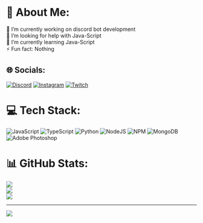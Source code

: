 # 💫 About Me:
🔭 I’m currently working on discord bot development<br>🤝 I’m looking for help with Java-Script<br>🌱 I’m currently learning Java-Script<br>⚡ Fun fact: Nothing


## 🌐 Socials:
[![Discord](https://img.shields.io/badge/Discord-%237289DA.svg?logo=discord&logoColor=white)](https://discord.gg/RmRZ4ynuxX) [![Instagram](https://img.shields.io/badge/Instagram-%23E4405F.svg?logo=Instagram&logoColor=white)](https://instagram.com/yenilmeztitan) [![Twitch](https://img.shields.io/badge/Twitch-%239146FF.svg?logo=Twitch&logoColor=white)](https://twitch.tv/yenilmeztitan01) 

# 💻 Tech Stack:
![JavaScript](https://img.shields.io/badge/javascript-%23323330.svg?style=for-the-badge&logo=javascript&logoColor=%23F7DF1E) ![TypeScript](https://img.shields.io/badge/typescript-%23007ACC.svg?style=for-the-badge&logo=typescript&logoColor=white) ![Python](https://img.shields.io/badge/python-3670A0?style=for-the-badge&logo=python&logoColor=ffdd54) ![NodeJS](https://img.shields.io/badge/node.js-6DA55F?style=for-the-badge&logo=node.js&logoColor=white) ![NPM](https://img.shields.io/badge/NPM-%23000000.svg?style=for-the-badge&logo=npm&logoColor=white) ![MongoDB](https://img.shields.io/badge/MongoDB-%234ea94b.svg?style=for-the-badge&logo=mongodb&logoColor=white) ![Adobe Photoshop](https://img.shields.io/badge/adobephotoshop-%2331A8FF.svg?style=for-the-badge&logo=adobephotoshop&logoColor=white)
# 📊 GitHub Stats:
![](https://github-readme-stats.vercel.app/api?username=TitanLion72&theme=radical&hide_border=false&include_all_commits=true&count_private=false)<br/>
![](https://github-readme-streak-stats.herokuapp.com/?user=TitanLion72&theme=radical&hide_border=false)<br/>
![](https://github-readme-stats.vercel.app/api/top-langs/?username=TitanLion72&theme=radical&hide_border=false&include_all_commits=true&count_private=false&layout=compact)

---
[![](https://visitcount.itsvg.in/api?id=TitanLion72&icon=7&color=0)](https://visitcount.itsvg.in)
